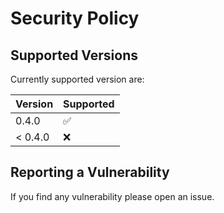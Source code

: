 # Security Policy

## Supported Versions

Currently supported version are:

| Version | Supported          |
| ------- | ------------------ |
|   0.4.0 | :white_check_mark: |
| < 0.4.0 | :x:                |

## Reporting a Vulnerability

If you find any vulnerability please open an issue.
